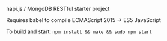 hapi.js / MongoDB RESTful starter project

Requires babel to compile ECMAScript 2015 -> ES5 JavaScript

To build and start: `npm install && make && sudo npm start`


